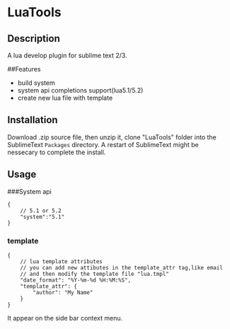LuaTools
========

## Description

A lua develop plugin for sublime text 2/3.

##Features

 * build system
 * system api completions support(lua5.1/5.2)
 * create new lua file with template

## Installation

Download .zip source file, then unzip it, clone "LuaTools" folder into the SublimeText ```Packages``` directory.  A restart of SublimeText might be nessecary to complete the install.


## Usage

###System api

```
{
	// 5.1 or 5.2
	"system":"5.1"
}
```

### template
```
{
    // lua template attributes
    // you can add new attibutes in the template_attr tag,like email
    // and then modify the template file "lua.tmpl"
    "date_format": "%Y-%m-%d %H:%M:%S",
    "template_attr": {
        "author": "My Name"
    }
}
```
It appear on the side bar context menu.
